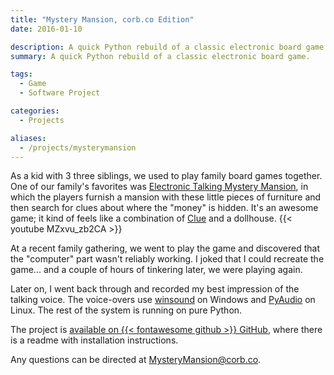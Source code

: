 ```yaml
---
title: "Mystery Mansion, corb.co Edition"
date: 2016-01-10

description: A quick Python rebuild of a classic electronic board game.
summary: A quick Python rebuild of a classic electronic board game.

tags:
  - Game
  - Software Project

categories:
  - Projects

aliases:
  - /projects/mysterymansion
---
```


As a kid with 3 three siblings, we used to play family board games together. One of our family's favorites was [Electronic Talking Mystery Mansion](<https://en.wikipedia.org/wiki/Mystery_Mansion_(board_game)#1990s_electronic_version>), in which the players furnish a mansion with these little pieces of furniture and then search for clues about where the "money" is hidden. It's an awesome game; it kind of feels like a combination of [Clue](https://en.wikipedia.org/wiki/Cluedo) and a dollhouse.
{{< youtube MZxvu_zb2CA >}}

At a recent family gathering, we went to play the game and discovered that the "computer" part wasn't reliably working. I joked that I could recreate the game... and a couple of hours of tinkering later, we were playing again.

Later on, I went back through and recorded my best impression of the talking voice. The voice-overs use [winsound](https://docs.python.org/3.6/library/winsound.html) on Windows and [PyAudio](https://people.csail.mit.edu/hubert/pyaudio/) on Linux. The rest of the system is running on pure Python.

The project is [available on {{< fontawesome github >}} GitHub](https://github.com/corbanmailloux/MysteryMansion), where there is a readme with installation instructions.

Any questions can be directed at MysteryMansion@corb.co.
